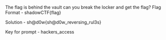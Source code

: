 The flag is behind the vault can you break the locker and get the flag?
Flag Format - shadowCTF{flag}

Solution - sh@d0w{sh@d0w_reversing_rul3s}

Key for prompt - hackers_access
